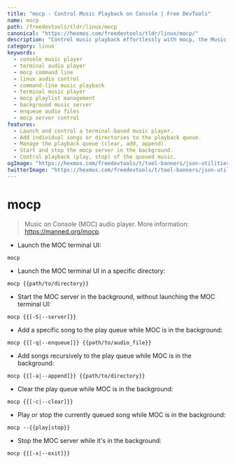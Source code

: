 ```yaml
---
title: "mocp - Control Music Playback on Console | Free DevTools"
name: mocp
path: /freedevtools/tldr/linux/mocp
canonical: "https://hexmos.com/freedevtools/tldr/linux/mocp/"
description: "Control music playback effortlessly with mocp, the Music on Console player.  Manage playlists, add songs, and control playback from your terminal. Free online tool, no registration required."
category: linux
keywords:
  - console music player
  - terminal audio player
  - mocp command line
  - linux audio control
  - command-line music playback
  - terminal music player
  - mocp playlist management
  - background music server
  - enqueue audio files
  - mocp server control
features:
  - Launch and control a terminal-based music player.
  - Add individual songs or directories to the playback queue.
  - Manage the playback queue (clear, add, append).
  - Start and stop the mocp server in the background.
  - Control playback (play, stop) of the queued music.
ogImage: "https://hexmos.com/freedevtools/t/tool-banners/json-utilities-banner.png"
twitterImage: "https://hexmos.com/freedevtools/t/tool-banners/json-utilities-banner.png"
---
```


# mocp

> Music on Console (MOC) audio player.
> More information: <https://manned.org/mocp>.

- Launch the MOC terminal UI:

`mocp`

- Launch the MOC terminal UI in a specific directory:

`mocp {{path/to/directory}}`

- Start the MOC server in the background, without launching the MOC terminal UI:

`mocp {{[-S|--server]}}`

- Add a specific song to the play queue while MOC is in the background:

`mocp {{[-q|--enqueue]}} {{path/to/audio_file}}`

- Add songs recursively to the play queue while MOC is in the background:

`mocp {{[-a|--append]}} {{path/to/directory}}`

- Clear the play queue while MOC is in the background:

`mocp {{[-c|--clear]}}`

- Play or stop the currently queued song while MOC is in the background:

`mocp --{{play|stop}}`

- Stop the MOC server while it's in the background:

`mocp {{[-x|--exit]}}`

